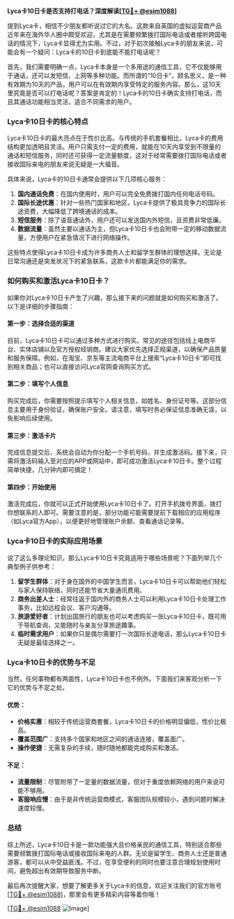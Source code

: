 **Lyca卡10日卡是否支持打电话？深度解读[[TG💪+ @esim1088](https://t.me/s/esim1088)]**

提到Lyca卡，相信不少朋友都听说过它的大名。这款来自英国的虚拟运营商产品近年来在海外华人圈中颇受欢迎，尤其是在需要频繁拨打国际电话或者接听跨国电话的情况下，Lyca卡显得尤为实用。不过，对于初次接触Lyca卡的朋友来说，可能会有一个疑问：Lyca卡的10日卡到底能不能打电话呢？

首先，我们需要明确一点，Lyca卡本身是一个多用途的通信工具，它不仅能够用于通话，还可以发短信、上网等多种功能。而所谓的“10日卡”，顾名思义，是一种有效期为10天的产品，用户可以在有效期内享受特定的服务内容。那么，这10天里究竟是否可以打电话呢？答案是肯定的！Lyca卡的10日卡确实支持打电话，而且其通话功能相当灵活，适合不同需求的用户。

### Lyca卡10日卡的核心特点

Lyca卡10日卡的最大亮点在于性价比高。与传统的手机套餐相比，Lyca卡的费用结构更加透明且灵活。用户只需支付一定的费用，就能在10天内享受到不限量的通话和短信服务，同时还可获得一定流量额度，这对于经常需要拨打国际电话或者接收国际来电的朋友来说无疑是一大福音。

具体来说，Lyca卡的10日卡通常会提供以下几项核心服务：

1. **国内通话免费**：在国内使用时，用户可以完全免费拨打国内任何电话号码。
2. **国际长途优惠**：针对一些热门国家和地区，Lyca卡提供了极具竞争力的国际长途资费，大幅降低了跨境通话的成本。
3. **短信服务**：除了语音通话外，用户还可以发送国内外短信，且资费非常低廉。
4. **数据流量**：虽然主要以通话为主，但Lyca卡10日卡也会附带一定的移动数据流量，方便用户在紧急情况下进行网络操作。

这些特点使得Lyca卡10日卡成为许多商务人士和留学生群体的理想选择。无论是日常沟通还是突发状况下的紧急联系，这款卡片都能满足你的需求。

### 如何购买和激活Lyca卡10日卡？

如果你对Lyca卡10日卡产生了兴趣，那么接下来的问题就是如何购买和激活了。以下是详细的步骤指南：

#### 第一步：选择合适的渠道
目前，Lyca卡10日卡可以通过多种方式进行购买。常见的途径包括线上电商平台、实体店铺以及官方授权经销商。建议大家优先选择正规渠道，以确保产品质量和服务保障。例如，在淘宝、京东等主流电商平台上搜索“Lyca卡10日卡”即可找到相关商品；也可以直接访问Lyca官网查询购买方式。

#### 第二步：填写个人信息
购买完成后，你需要按照提示填写个人相关信息，如姓名、身份证号等。这部分信息主要用于身份验证，确保账户安全。请注意，填写时务必保证信息准确无误，以免影响后续使用。

#### 第三步：激活卡片
完成信息提交后，系统会自动为你分配一个手机号码，并生成激活码。接下来，只需将激活码输入至对应的APP或网站中，即可成功激活Lyca卡10日卡。整个过程简单快捷，几分钟内即可搞定！

#### 第四步：开始使用
激活完成后，你就可以正式开始使用Lyca卡10日卡了。打开手机拨号界面，拨打你想联系的人即可。需要注意的是，部分功能可能需要提前下载相应的应用程序（如Lyca官方App），以便更好地管理账户余额、查看通话记录等。

### Lyca卡10日卡的实际应用场景

说了这么多理论知识，那么Lyca卡10日卡究竟适用于哪些场景呢？下面列举几个典型例子供参考：

1. **留学生群体**：对于身在国外的中国学生而言，Lyca卡10日卡可以帮助他们轻松与家人保持联络，同时还能节省大量通讯费用。
2. **商务出差人士**：经常往返于国内外的商务人士可以利用Lyca卡10日卡处理工作事务，比如远程会议、客户沟通等。
3. **旅游爱好者**：计划出国旅行的朋友也可以考虑购买一张Lyca卡10日卡，既可用于导航查询，又能随时与亲友分享旅途趣事。
4. **临时需求用户**：如果你只是偶尔需要打一次国际长途电话，那么Lyca卡10日卡无疑是最佳选择之一。

### Lyca卡10日卡的优势与不足

当然，任何事物都有两面性，Lyca卡10日卡也不例外。下面我们来客观分析一下它的优势与不足之处。

#### 优势：
- **价格实惠**：相较于传统运营商套餐，Lyca卡10日卡的价格明显偏低，性价比极高。
- **覆盖范围广**：支持多个国家和地区之间的通话连接，覆盖面广。
- **操作便捷**：无需复杂的手续，随时随地都能完成购买和激活。

#### 不足：
- **流量限制**：尽管附带了一定量的数据流量，但对于重度依赖网络的用户来说可能不够用。
- **客服响应慢**：由于是非传统运营商模式，客服团队规模较小，遇到问题时解决速度较慢。

### 总结

综上所述，Lyca卡10日卡是一款功能强大且价格亲民的通信工具，特别适合那些需要频繁拨打国际电话或接收国际来电的人群。无论是留学生、商务人士还是普通游客，都可以从中受益匪浅。不过，在享受便利的同时也要注意合理规划使用时间，避免超出有效期导致服务中断。

最后再次提醒大家，想要了解更多关于Lyca卡的信息，欢迎关注我们的官方账号[[TG💪+ @esim1088](https://t.me/s/esim1088)]，那里会有更多精彩内容等着你哦！

[[TG💪+ @esim1088](https://t.me/s/esim1088) ![Image](https://i.postimg.cc/4NQfJmqS/Snipaste-2025-05-13-00-14-12.png)]